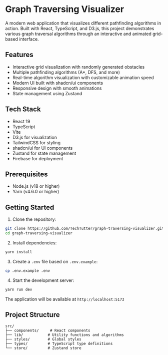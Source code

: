 # Graph Traversing Visualizer

A modern web application that visualizes different pathfinding algorithms in action. Built with React, TypeScript, and D3.js, this project demonstrates various graph traversal algorithms through an interactive and animated grid-based interface.

## Features

- Interactive grid visualization with randomly generated obstacles
- Multiple pathfinding algorithms (A\*, DFS, and more)
- Real-time algorithm visualization with customizable animation speed
- Modern UI built with shadcn/ui components
- Responsive design with smooth animations
- State management using Zustand

## Tech Stack

- React 19
- TypeScript
- Vite
- D3.js for visualization
- TailwindCSS for styling
- shadcn/ui for UI components
- Zustand for state management
- Firebase for deployment

## Prerequisites

- Node.js (v18 or higher)
- Yarn (v4.6.0 or higher)

## Getting Started

1. Clone the repository:

```bash
git clone https://github.com/TechTutter/graph-traversing-visualizer.git
cd graph-traversing-visualizer
```

2. Install dependencies:

```bash
yarn install
```

3. Create a `.env` file based on `.env.example`:

```bash
cp .env.example .env
```

4. Start the development server:

```bash
yarn run dev
```

The application will be available at `http://localhost:5173`

## Project Structure

```
src/
├── components/     # React components
├── lib/           # Utility functions and algorithms
├── styles/        # Global styles
├── types/         # TypeScript type definitions
└── store/         # Zustand store
```
